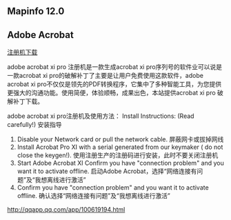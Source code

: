 

## Mapinfo 12.0

## Adobe Acrobat

[注册机下载](http://www.xpgod.com/soft/14077.html)

adobe acrobat xi pro 注册机是一款生成acrobat xi pro序列号的软件业可以说是一款acrobat xi pro的破解补丁了主要是让用户免费使用这款软件，adobe acrobat xi pro不仅仅是领先的PDF转换程序，它集中了多种智能工具，为您提供更强大的沟通功能。使用简便，体验顺畅，成果出色，本站提供acrobat xi pro 破解补丁下载。
 
adobe acrobat xi pro注册机及使用方法：
Install Instructions: (Read carefully!)
安装指导
1. Disable your Network card or pull the network cable.
屏蔽网卡或拔掉网线
2. Install Acrobat Pro XI with a serial generated from our keymaker ( do not close the keygen!).
使用注册生产的注册码进行安装，此时不要关闭注册机
3. Start Adobe Acrobat XI Confirm you have "connection problem" and you want it to
    activate offline.
启动Adobe Acrobat，选择“网络连接有问题”及“我想离线进行激活”
4. Confirm you have "connection problem" and you want it to
activate offline.
确认选择“网络连接有问题”及“我想离线进行激活”

http://qqapp.qq.com/app/100619194.html

